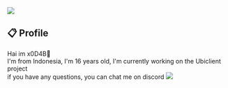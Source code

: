 <img src="https://i.ibb.co/6RVk3NB/thumbs-up-hacker.gif"/>

## 📋 Profile
Hai im x0D4B👋<br/>I'm from Indonesia, I'm 16 years old, I'm currently working on the Ubiclient project<br>if you have any questions, you can chat me on discord
<img src="https://i.ibb.co/KxML5H7/1637724903316.png"/>
